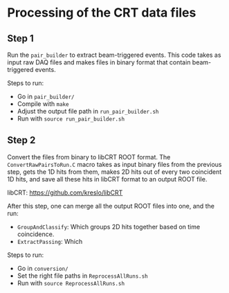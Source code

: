 # Processing of the CRT data files

## Step 1

Run the `pair_builder` to extract beam-triggered events. 
This code takes as input raw DAQ files and makes files in binary format that contain
beam-triggered events.

Steps to run:
- Go in `pair_builder/`
- Compile with `make`
- Adjust the output file path in `run_pair_builder.sh`
- Run with `source run_pair_builder.sh`


## Step 2

Convert the files from binary to libCRT ROOT format. The `ConvertRawPairsToRun.C` macro takes as input
binary files from the previous step, gets the 1D hits from them, makes 2D hits out of every two
coincident 1D hits, and save all these hits in libCRT format to an output ROOT file.

libCRT: https://github.com/kreslo/libCRT

After this step, one can merge all the output ROOT files into one, and the run:
- `GroupAndClassify`: Which groups 2D hits together based on time coincidence.
- `ExtractPassing`: Which

Steps to run:
- Go in `conversion/`
- Set the right file paths in `ReprocessAllRuns.sh`
- Run with `source ReprocessAllRuns.sh`
